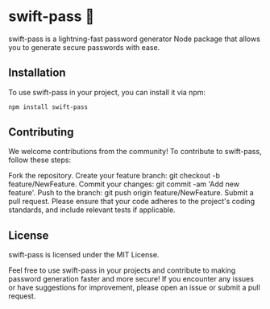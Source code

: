 # swift-pass 🚀

swift-pass is a lightning-fast password generator Node package that allows you to generate secure passwords with ease.

## Installation

To use swift-pass in your project, you can install it via npm:

```bash
npm install swift-pass
```
## Contributing

We welcome contributions from the community! To contribute to swift-pass, follow these steps:

Fork the repository.
Create your feature branch: git checkout -b feature/NewFeature.
Commit your changes: git commit -am 'Add new feature'.
Push to the branch: git push origin feature/NewFeature.
Submit a pull request.
Please ensure that your code adheres to the project's coding standards, and include relevant tests if applicable.

## License

swift-pass is licensed under the MIT License.

Feel free to use swift-pass in your projects and contribute to making password generation faster and more secure! If you encounter any issues or have suggestions for improvement, please open an issue or submit a pull request.